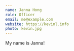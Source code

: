```yaml
---
name: Janna Hong
role: Officer
email: me@example.com
website: https://kevinl.info
photo: kevin.jpg
---
```


My name is Janna!
